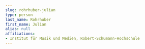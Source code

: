 ```yaml
---
slug: rohrhuber-julian
type: person
last_name: Rohrhuber
first_name: Julian
alias: null
affiliations:
- Institut für Musik und Medien, Robert-Schumann-Hochschule
---
```


